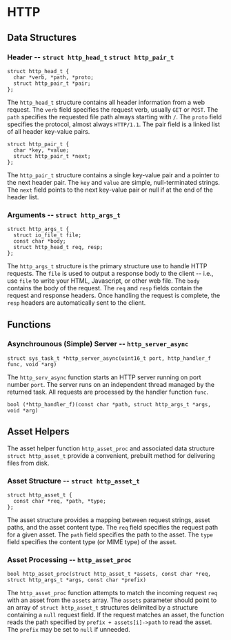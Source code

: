 HTTP
====

## Data Structures

### Header -- `struct http_head_t` `struct http_pair_t`

    struct http_head_t {
      char *verb, *path, *proto;
      struct http_pair_t *pair;
    };

The `http_head_t` structure contains all header information from a web
request. The `verb` field specifies the request verb, usually `GET` or `POST`.
The `path` specifies the requested file path always starting with `/`. The
`proto` field specifies the protocol, almost always `HTTP/1.1`. The pair field
is a linked list of all header key-value pairs.

    struct http_pair_t {
      char *key, *value;
      struct http_pair_t *next;
    };

The `http_pair_t` structure contains a single key-value pair and a pointer to
the next header pair. The `key` and `value` are simple, null-terminated
strings. The `next` field points to the next key-value pair or null if at the
end of the header list.

### Arguments -- `struct http_args_t`

    struct http_args_t {
      struct io_file_t file;
      const char *body;
      struct http_head_t req, resp;
    };

The `http_args_t` structure is the primary structure use to handle HTTP
requests. The `file` is used to output a response body to the client -- i.e.,
use `file` to write your HTML, Javascript, or other web file. The `body`
contains the body of the request. The `req` and `resp` fields contain the
request and response headers. Once handling the request is complete, the
`resp` headers are automatically sent to the client.


## Functions

### Asynchrounous (Simple) Server -- `http_server_async`

    struct sys_task_t *http_server_async(uint16_t port, http_handler_f func, void *arg)

The `http_serv_async` function starts an HTTP server running on port number
`port`. The server runs on an independent thread managed by the returned task.
All requests are processed by the handler function `func`.

    bool (*http_handler_f)(const char *path, struct http_args_t *args, void *arg)


## Asset Helpers

The asset helper function `http_asset_proc` and associated data structure
`struct http_asset_t` provide a convenient, prebuilt method for delivering
files from disk.

### Asset Structure -- `struct http_asset_t`

    struct http_asset_t {
      const char *req, *path, *type;
    };

The asset structure provides a mapping between request strings, asset paths,
and the asset content type. The `req` field specifies the request path for a
given asset. The `path` field specifies the path to the asset. The `type`
field specifies the content type (or MIME type) of the asset.

### Asset Processing -- `http_asset_proc`

    bool http_asset_proc(struct http_asset_t *assets, const char *req, struct http_args_t *args, const char *prefix)

The `http_asset_proc` function attempts to match the incoming request `req`
with an asset from the `assets` array. The `assets` parameter should point to
an array of `struct http_asset_t` structures delimited by a structure
containing a `null` request field. If the request matches an asset, the
function reads the path specified by `prefix + assets[i]->path` to read the
asset. The `prefix` may be set to `null` if unneeded.
